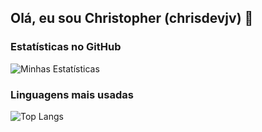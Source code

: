 ## Olá, eu sou Christopher (chrisdevjv) 👋


### Estatísticas no GitHub

![Minhas Estatísticas](https://github-readme-stats.vercel.app/api?username=chrisdevjv&show_icons=true&theme=dark)

### Linguagens mais usadas

![Top Langs](https://github-readme-stats.vercel.app/api/top-langs/?username=chrisdevjv&layout=compact&theme=dark)
<!--
**chrisdevjv/chrisdevjv** is a ✨ _special_ ✨ repository because its `README.md` (this file) appears on your GitHub profile.
Here are some ideas to get you started:

- 🔭 I’m currently working on ...
- 🌱 I’m currently learning ...
- 👯 I’m looking to collaborate on ...
- 🤔 I’m looking for help with ...
- 💬 Ask me about ...
- 📫 How to reach me: ...
- 😄 Pronouns: ...
- ⚡ Fun fact: ...
-->
